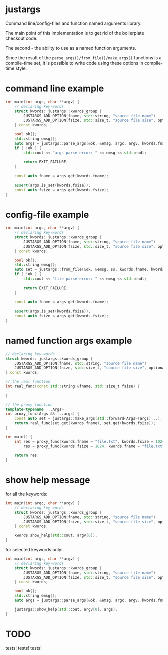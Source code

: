 # justargs
Command line/config-files and function named arguments library.

The main point of this implementation is to get rid of the boilerplate checkout code.

The second - the ability to use as a named function arguments.

Since the result of the `parse_args()/from_file()/make_args()` functions is a compile-time set, it is possible to write code using these options in compile-time style. 

# command line example

```cpp
int main(int argc, char **argv) {
    // declaring key-words
    struct kwords: justargs::kwords_group {
        JUSTARGS_ADD_OPTION(fname, std::string, "source file name")
        JUSTARGS_ADD_OPTION(fsize, std::size_t, "source file size", optional)
    } const kwords;

    bool ok{};
    std::string emsg{};
    auto args = justargs::parse_args(&ok, &emsg, argc, argv, kwords.fname, kwords.fsize);
    if ( !ok ) {
        std::cout << "args parse error: " << emsg << std::endl;
        
        return EXIT_FAILURE;
    }
    
    const auto fname = args.get(kwords.fname);
    
    assert(args.is_set(kwords.fsize));
    const auto fsize = args.get(kwords.fsize);
}
```

# config-file example

```cpp
int main(int argc, char **argv) {
    // declaring key-words
    struct kwords: justargs::kwords_group {
        JUSTARGS_ADD_OPTION(fname, std::string, "source file name")
        JUSTARGS_ADD_OPTION(fsize, std::size_t, "source file size", optional)
    } const kwords;

    bool ok{};
    std::string emsg{};
    auto set = justargs::from_file(&ok, &emsg, ss, kwords.fname, kwords.fsize);
    if ( !ok ) {
        std::cout << "file parse error: " << emsg << std::endl;
        
        return EXIT_FAILURE;
    }
    
    const auto fname = args.get(kwords.fname);
    
    assert(args.is_set(kwords.fsize));
    const auto fsize = args.get(kwords.fsize);
}
```

# named function args example

```cpp
// declaring key-words
struct kwords: justargs::kwords_group {
    JUSTARGS_ADD_OPTION(fname, std::string, "source file name")
    JUSTARGS_ADD_OPTION(fsize, std::size_t, "source file size", optional)
} const kwords;

// the real function
int real_func(const std::string &fname, std::size_t fsize) {
    
}

// the proxy function
template<typename ...Args>
int proxy_func(Args && ...args) {
    const auto set = justargs::make_args(std::forward<Args>(args)...);
    return real_func(set.get(kwords.fname), set.get(kwords.fsize));
}

int main() {
    int res = proxy_func(kwords.fname = "file.txt", kwords.fsize = 1024);
        res = proxy_func(kwords.fsize = 1024, kwords.fname = "file.txt");
    
    return res;
}
```

# show help message

for all the keywords:
```cpp
int main(int argc, char **argv) {
    // declaring key-words
    struct kwords: justargs::kwords_group {
        JUSTARGS_ADD_OPTION(fname, std::string, "source file name")
        JUSTARGS_ADD_OPTION(fsize, std::size_t, "source file size", optional)
    } const kwords;

    kwords.show_help(std::cout, argv[0]);
}
```
for selected keywords only:
```cpp
int main(int argc, char **argv) {
    // declaring key-words
    struct kwords: justargs::kwords_group {
        JUSTARGS_ADD_OPTION(fname, std::string, "source file name")
        JUSTARGS_ADD_OPTION(fsize, std::size_t, "source file size", optional)
    } const kwords;

    bool ok{};
    std::string emsg{};
    auto args = justargs::parse_args(&ok, &emsg, argc, argv, kwords.fname, kwords.fsize);

    justargs::show_help(std::cout, argv[0], args);
}
```


# TODO
tests! tests! tests!
